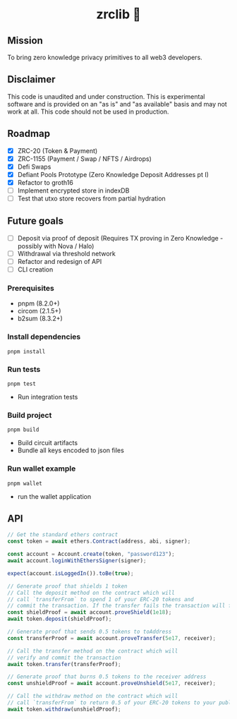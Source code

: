 <p align="center"><h1 align="center">zrclib 🔮</h1></p>

## Mission

To bring zero knowledge privacy primitives to all web3 developers.

## Disclaimer

This code is unaudited and under construction. This is experimental software and is provided on an "as is" and "as available" basis and may not work at all. This code should not be used in production.

## Roadmap

- [x] ZRC-20 (Token & Payment)
- [x] ZRC-1155 (Payment / Swap / NFTS / Airdrops)
- [x] Defi Swaps
- [x] Defiant Pools Prototype (Zero Knowledge Deposit Addresses pt I)
- [x] Refactor to groth16
- [ ] Implement encrypted store in indexDB
- [ ] Test that utxo store recovers from partial hydration

## Future goals

- [ ] Deposit via proof of deposit (Requires TX proving in Zero Knowledge - possibly with Nova / Halo)
- [ ] Withdrawal via threshold network
- [ ] Refactor and redesign of API
- [ ] CLI creation

### Prerequisites

- pnpm (8.2.0+)
- circom (2.1.5+)
- b2sum (8.3.2+)

### Install dependencies

```
pnpm install
```

### Run tests

```
pnpm test
```

- Run integration tests

### Build project

```
pnpm build
```

- Build circuit artifacts
- Bundle all keys encoded to json files

### Run wallet example

```
pnpm wallet
```

- run the wallet application

## API

```ts
// Get the standard ethers contract
const token = await ethers.Contract(address, abi, signer);

const account = Account.create(token, "password123");
await account.loginWithEthersSigner(signer);

expect(account.isLoggedIn()).toBe(true);

// Generate proof that shields 1 token
// Call the deposit method on the contract which will
// call `transferFrom` to spend 1 of your ERC-20 tokens and
// commit the transaction. If the transfer fails the transaction will fail
const shieldProof = await account.proveShield(1e18);
await token.deposit(shieldProof);

// Generate proof that sends 0.5 tokens to toAddress
const transferProof = await account.proveTransfer(5e17, receiver);

// Call the transfer method on the contract which will
// verify and commit the transaction
await token.transfer(transferProof);

// Generate proof that burns 0.5 tokens to the receiver address
const unshieldProof = await account.proveUnshield(5e17, receiver);

// Call the withdraw method on the contract which will
// call `transferFrom` to return 0.5 of your ERC-20 tokens to your public account
await token.withdraw(unshieldProof);
```
